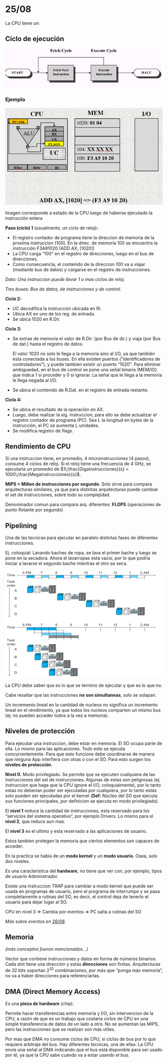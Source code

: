 # 25/08

La CPU tiene un:

## Ciclo de ejecución

![Untitled](25%2008%20e86332293d2a4a439f0ae8d2713e71b3/Untitled.png)

### Ejemplo

![Imagen corresponde a estado de la CPU luego de haberse ejecutado la instrucción entera](25%2008%20e86332293d2a4a439f0ae8d2713e71b3/Untitled%201.png)

Imagen corresponde a estado de la CPU luego de haberse ejecutado la instrucción entera

**Paso (ciclo) 1** (usualmente, un ciclo de reloj)**:**

- El registro contador de programa tiene la direccion de memoria de la proxima instruccion (100). En la direc. de memoria 100 se encuentra la instrucción F3A91020 (ADD AX, [1020])
- La CPU carga “100” en el registro de direcciones, luego en el bus de direcciones.
- Como consecuencia, el contenido de la direccion 100 va a viajar (mediante bus de datos) y cargarse en el registro de instrucciones.

*Dato: Una instruccion puede llevar 1 o mas ciclos de reloj.*

*Tres buses: Bus de datos, de instrucciones y de control.*

**Ciclo 2:**

- UC decodifica la instrucción ubicada en RI.
- Ubica AX en uno de los reg. de entrada.
- Se ubica 1020 en R.Dir.

**Ciclo 3:**

- Se extrae de memoria el valor de R.Dir. (por Bus de dir.) y viaja (por Bus de dat.) hasta el registro de datos.
    
    El valor 1020 no solo le llega a la memoria sino al I/O, ya que también esta conectada a los buses. En ella existen puertos (”identificadores de controladores”), y puede tambien existir un puerto “1020”. Para eliminar ambiguedad, en el bus de control se pone una señal binaria (MEM/IO) que indica 1 si proceder y 0 si ignorar. La señal que le llega a la memoria le llega negada al I/O.
    
- Se ubica el contenido de R.Dat. en el registro de entrada restante.

**Ciclo 4:**

- Se ubica el resultado de la operación en AX.
- Luego, debe realizar la sig. instruccion, para ello se debe actualizar el registro contador de programa (PC). Sea L la longitud en bytes de la instrucción, el PC se aumenta L unidades.
- Se modifica registro de flags.

## Rendimiento de CPU

Si una instruccion tiene, en promedio, 4 microinstrucciones (4 pasos), consume 4 ciclos de reloj. Si el reloj tiene una frecuencia de 4 GHz, se ejecutaria un promedio de $1\;\frac{Gigainstrucciones}{s} = 1000\;\frac{Megainstrucciones}{s}$.

**MIPS = Millon de instrucciones por segundo**. Solo sirve para compara arquitecturas similares, ya que para distintas arquitecturas puede cambiar el set de instrucciones, sobre todo su complejidad.

Denominador comun para compara arq. diferentes: **FLOPS** (operaciones de punto flotante por segundo)

## Pipelining

Una de las tecnicas para ejecutar en paralelo distintas fases de diferentes instrucciones.

Ej. coloquial: Lavando baches de ropa, se lava el primer bache y luego se pone en la secadora. Ahora el lavarropas esta vacio, por lo que podria iniciar a lavarse el segundo bache mientras el otro se seca.

![Untitled](25%2008%20e86332293d2a4a439f0ae8d2713e71b3/Untitled%202.png)

La CPU debe saber que es lo que se termino de ejecutar y que es lo que no.

Cabe resaltar que las instrucciones **no son simultaneas**, solo se solapan.

Un incremento lineal en la cantidad de nucleos no significa un incremento lineal en el rendimiento, ya que todos los nucleos comparten un mismo bus (ej: no pueden acceder todos a la vez a memoria).

## Niveles de protección

Para ejecutar una instruccion, debe estar en memoria. El SO ocupa parte de ella. Lo mismo para las aplicaciones. Todo esto se ejecuta concurrentemente. Para que esto funcione debe coordinarse de manera que ninguna App interfiera con otras o con el SO. Para esto surgen los **niveles de protección**.

**Nivel 0.** Modo privilegiado. Se permite que se ejecuten cualquiera de las instrucciones del set de instrucciones. Algunas de estas son peligrosas (ej: instruccion que haga que la CPU ignore el I/O, coloquialmente), por lo tanto estas no deberian poder ser ejecutadas por cualquiera, por lo tanto estas solo pueden ser ejecutadas por el kernel (**Def:** Núcleo del SO que ejecuta sus funciones principales, por definicion se ejecuta en modo privilegiado). 

El **nivel 1** reduce la cantidad de instrucciones, esta reservado para los “servicios del sistema operativo”, por ejemplo Drivers. Lo mismo para el **nivel 2**, que reduce aun mas.

El **nivel 3** es el ultimo y esta reservado a las aplicaciones de usuario.

Estos tambien protegen la memoria que ciertos elementos son capaces de acceder.

En la practica se habla de un **modo kernel** y un **modo usuario**. Osea, solo dos niveles.

Es una caracteristica del **hardware**, no tiene que ver con, por ejemplo, tipos de usuario Administrador.

Existe una instruccion TRAP para cambiar a modo kernel que puede ser usada en programas de usuario, pero el programa de interrumpe y se pasa completamente a rutinas del SO, es decir, el control deja de tenerlo el usuario para dejar lugar al SO.

CPU en nivel 3 ⇒ Cambia por eventos ⇒ PC salta a rutinas del SO

*Más sobre eventos en [26/08](26%2008%2038b4b6d088ef495992c2246f1f587101.md).*

## Memoria

*(más conceptos fueron mencionados…)*

Vector que contiene instrucciones y datos en forma de números binarios. Cada slot tiene una dirección y estas **direcciones** son finitas. Arquitecturas de 32 bits soportan $2^{32}$ combinaciones, por más que “ponga más memoria”, no va a haber direcciones para referenciarlas.

## DMA (Direct Memory Access)

Es una **pieza de hardware** (chip).

Permite hacer transferencias entre memoria y I/O, sin intervencion de la CPU, a razón de que es un trabajo que costaria ciclos de CPU en una simple transferencia de datos de un lado a otro. No se aumentan las MIPS, pero las instrucciones que se realizan son más utiles.

Por mas que DMA no consume ciclos de CPU, si ciclos de bus por lo que requiere arbitraje del bus. Hay diferentes tecnicas, una de ellas: La CPU envía una señal al DMA indicando que el bus está disponible para ser usado por él, ya que la CPU sabe cuándo va a estar usando el bus.